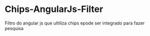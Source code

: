# Chips-AngularJs-Filter
Filtro do angular js que ultiliza chips epode ser integrado para fazer pesquisa
